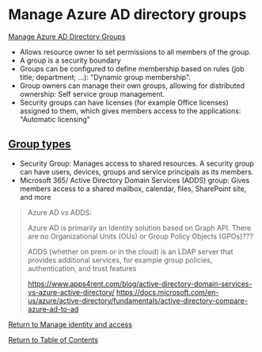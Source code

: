 # Manage Azure AD directory groups

[Manage Azure AD Directory Groups](https://docs.microsoft.com/en-us/microsoft-365/enterprise/manage-microsoft-365-groups)

* Allows resource owner to set permissions to all members of the group.
* A group is a security boundary
* Groups can be configured to define membership based on rules (job title; department; ...): "Dynamic group membership". 
* Group owners can manage their own groups, allowing for distributed ownership: Self service group management.
* Security groups can have licenses (for example Office licenses) assigned to them, which gives members access to the applications: "Automatic licensing"

## [Group types](https://docs.microsoft.com/en-us/azure/active-directory/fundamentals/active-directory-groups-create-azure-portal#group-and-membership-types)
* Security Group: Manages access to shared resources. A security group can have users, devices, groups and service principals as its members.
* Microsoft 365/ Active Directory Domain Services (ADDS) group: Gives members access to a shared mailbox, calendar, files, SharePoint site, and more

> Azure AD vs ADDS:
> 
> Azure AD is primarily an Identity solution based on Graph API. There are no Organizational Units (OUs) or Group Policy Objects (GPOs)???
> 
> ADDS (whether on prem or in the cloud) is an LDAP server that provides additional services, for example group policies, authentication, and trust features 
>
> https://www.apps4rent.com/blog/active-directory-domain-services-vs-azure-active-directory/
> https://docs.microsoft.com/en-us/azure/active-directory/fundamentals/active-directory-compare-azure-ad-to-ad



[Return to Manage identity and access](README.md)

[Return to Table of Contents](../README.md)